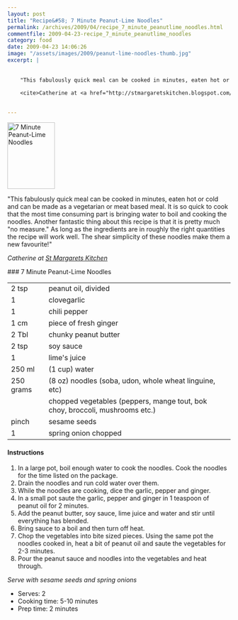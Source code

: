 ```yaml
---
layout: post
title: "Recipe&#58; 7 Minute Peanut-Lime Noodles"
permalink: /archives/2009/04/recipe_7_minute_peanutlime_noodles.html
commentfile: 2009-04-23-recipe_7_minute_peanutlime_noodles
category: food
date: 2009-04-23 14:06:26
image: "/assets/images/2009/peanut-lime-noodles-thumb.jpg"
excerpt: |
    
    
    "This fabulously quick meal can be cooked in minutes, eaten hot or cold and can be made as a vegetarian or meat based meal.  It is so quick to cook that the most time consuming part is bringing water to boil and cooking the noodles. Another fantastic thing about this recipe is that it is pretty much "no measure." As long as the ingredients are in roughly the right quantities the recipe will work well. The shear simplicity of these noodles make them a new favourite!"
    
    <cite>Catherine at <a href="http://stmargaretskitchen.blogspot.com/</cite>">St Margarets Kitchen</a>
    

---
```


<a href="/assets/images/2009/peanut-lime-noodles.jpg"><img src="/assets/images/2009/peanut-lime-noodles-thumb.jpg" width="107" height="150" alt="7 Minute Peanut-Lime Noodles" class="photo right" /></a>

"This fabulously quick meal can be cooked in minutes, eaten hot or cold and can be made as a vegetarian or meat based meal. It is so quick to cook that the most time consuming part is bringing water to boil and cooking the noodles. Another fantastic thing about this recipe is that it is pretty much "no measure." As long as the ingredients are in roughly the right quantities the recipe will work well. The shear simplicity of these noodles make them a new favourite!"

<cite>Catherine at [St Margarets Kitchen](http://stmargaretskitchen.blogspot.com/</cite>)

<div markdown="1" class="recipe">
### 7 Minute Peanut-Lime Noodles

|           |                                                                              |
|-----------|------------------------------------------------------------------------------|
| 2 tsp     | peanut oil, divided                                                          |
| 1         | clovegarlic                                                                  |
| 1         | chili pepper                                                                 |
| 1 cm      | piece of fresh ginger                                                        |
| 2 Tbl     | chunky peanut butter                                                         |
| 2 tsp     | soy sauce                                                                    |
| 1         | lime's juice                                                                 |
| 250 ml    | (1 cup) water                                                                |
| 250 grams | (8 oz) noodles (soba, udon, whole wheat linguine, etc)                       |
|           | chopped vegetables (peppers, mange tout, bok choy, broccoli, mushrooms etc.) |
| pinch     | sesame seeds                                                                 |
| 1         | spring onion chopped                                                         |

#### Instructions

1.  In a large pot, boil enough water to cook the noodles. Cook the noodles for the time listed on the package.
2.  Drain the noodles and run cold water over them.
3.  While the noodles are cooking, dice the garlic, pepper and ginger.
4.  In a small pot saute the garlic, pepper and ginger in 1 teaspoon of peanut oil for 2 minutes.
5.  Add the peanut butter, soy sauce, lime juice and water and stir until everything has blended.
6.  Bring sauce to a boil and then turn off heat.
7.  Chop the vegetables into bite sized pieces. Using the same pot the noodles cooked in, heat a bit of peanut oil and saute the vegetables for 2-3 minutes.
8.  Pour the peanut sauce and noodles into the vegetables and heat through.

*Serve with sesame seeds and spring onions*

-   Serves: 2
-   Cooking time: 5-10 minutes
-   Prep time: 2 minutes

</div>
